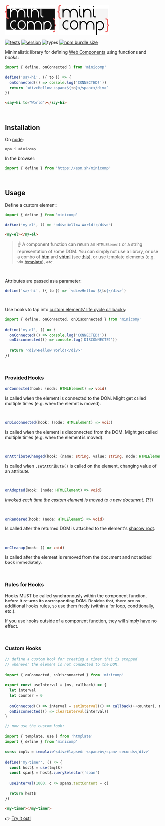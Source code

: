 <img src="logo-dark.svg#gh-dark-mode-only" height="96px"/>
<img src="logo-light.svg#gh-light-mode-only" height="96px"/>

[![tests](https://github.com/loreanvictor/minicomp/actions/workflows/test.yml/badge.svg)](https://github.com/loreanvictor/minicomp/actions/workflows/test.yml)
[![version](https://img.shields.io/npm/v/minicomp?logo=npm)](https://www.npmjs.com/package/minicomp)
![types](https://img.shields.io/npm/types/minicomp)
[![npm bundle size](https://img.shields.io/bundlephobia/minzip/minicomp?color=black&label=size)](https://bundlephobia.com/package/minicomp@latest)

Minimalistic library for defining [Web Components](https://developer.mozilla.org/en-US/docs/Web/Web_Components) using functions and _hooks_:

```js
import { define, onConnected } from 'minicomp'

define('say-hi', ({ to }) => {
  onConnected(() => console.log('CONNECTED!'))
  return `<div>Hellow <span>${to}</span></div>`
})
```
```html
<say-hi to="World"></say-hi>
```

<br>

## Installation

On [node](https://nodejs.org/en/):
```bash
npm i minicomp
```
In the browser:
```js
import { define } from 'https://esm.sh/minicomp'
```

<br>

## Usage

Define a custom element:

```js
import { define } from 'minicomp'

define('my-el', () => '<div>Hellow World!</div>')
```
```html
<my-el></my-el>
```

> ☝️ A component function can return an `HTMLElement` or a string representation of some DOM. You can simply not use a library, or use a combo of [htm](https://github.com/developit/htm) and [vhtml](https://github.com/developit/vhtml) (see [this](https://github.com/developit/htm#other-uses)), or use template elements (e.g. via [htmplate](https://github.com/loreanvictor/htmplate)), etc.

<br>

Attributes are passed as a parameter:

```js
define('say-hi', ({ to }) => `<div>Hellow ${to}</div>`)
```

<br>

Use hooks to tap into [custom elements' life cycle callbacks](https://developer.mozilla.org/en-US/docs/Web/Web_Components/Using_custom_elements#using_the_lifecycle_callbacks): 

```js
import { define, onConnected, onDisconnected } from 'minicomp'

define('my-el', () => {
  onConnected(() => console.log('CONNECTED!'))
  onDisconnected(() => console.log('DISCONNECTED'))
  
  return '<div>Hellow World!</div>'
})
```

<br>

### Provided Hooks

```ts
onConnected(hook: (node: HTMLElement) => void)
```
Is called when the element is connected to the DOM. Might get called multiple times (e.g. when the elemnt is moved).

<br>

```ts
onDisconnected(hook: (node: HTMLElement) => void)
```

Is called when the element is disconnected from the DOM. Might get called multiple times (e.g. when the element is moved).

<br>

```ts
onAttributeChanged(hook: (name: string, value: string, node: HTMLElement) => void)
```

Is called when `.setAttribute()` is called on the element, changing value of an attribute.

<br>

```ts
onAdopted(hook: (node: HTMLElement) => void)
```

_Invoked each time the custom element is moved to a new document._ (??)

<br>

```ts
onRendered(hook: (node: HTMLElement) => void)
```

Is called after the returned DOM is attached to the element's [shadow root](https://developer.mozilla.org/en-US/docs/Web/Web_Components/Using_shadow_DOM).

<br>

```ts
onCleanup(hook: () => void)
```

Is called after the element is removed from the document and not added back immediately.

<br>

### Rules for Hooks

Hooks MUST be called synchronously within the component function, before it returns its corresponding DOM. Besides that, there are no additional hooks rules, so use them freely (within a for loop, conditionally, etc.).

If you use hooks outside of a component function, they will simply have no effect.

<br>

### Custom Hooks


```js
// define a custom hook for creating a timer that is stopped
// whenever the element is not connected to the DOM.

import { onConnected, onDisconnected } from 'minicomp'

export const useInterval = (ms, callback) => {
  let interval
  let counter = 0

  onConnected(() => interval = setInterval(() => callback(++counter), ms))
  onDisconnected(() => clearInterval(interval))
}
```
```js
// now use the custom hook:

import { template, use } from 'htmplate'
import { define } from 'minicomp'

const tmpl$ = template`<div>Elapsed: <span>0</span> seconds</div>`

define('my-timer', () => {
  const host$ = use(tmpl$)
  const span$ = host$.querySelector('span')
  
  useInterval(1000, c => span$.textContent = c)
  
  return host$
})
```
```html
<my-timer></my-timer>
```
👉 [Try it out!](https://codepen.io/lorean_victor/pen/vYroJwP)

